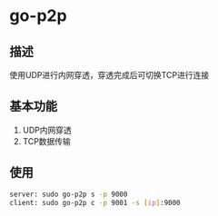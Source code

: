 # go-p2p

## 描述
使用UDP进行内网穿透，穿透完成后可切换TCP进行连接

## 基本功能
1. UDP内网穿透
2. TCP数据传输

## 使用
```bash
server: sudo go-p2p s -p 9000
client: sudo go-p2p c -p 9001 -s [ip]:9000
```
